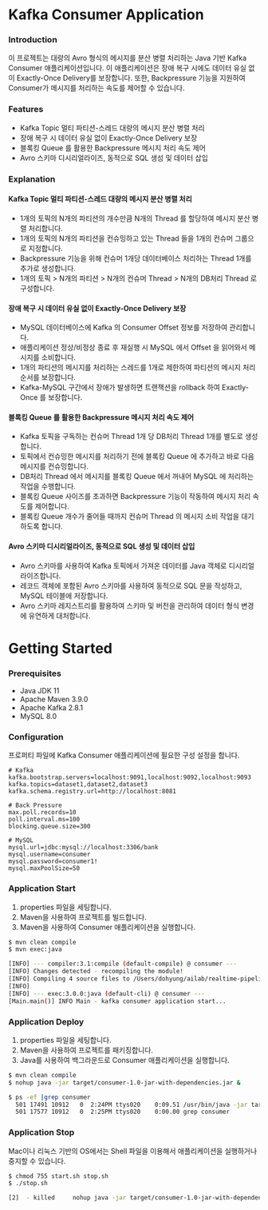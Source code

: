 
# Kafka Consumer Application

### Introduction
이 프로젝트는 대량의 Avro 형식의 메시지를 분산 병렬 처리하는 Java 기반 Kafka Consumer 애플리케이션입니다.
이 애플리케이션은 장애 복구 시에도 데이터 유실 없이 Exactly-Once Delivery를 보장합니다.
또한, Backpressure 기능을 지원하여 Consumer가 메시지를 처리하는 속도를 제어할 수 있습니다.


### Features
- Kafka Topic 멀티 파티션-스레드 대량의 메시지 분산 병렬 처리 
- 장애 복구 시 데이터 유실 없이 Exactly-Once Delivery 보장
- 블록킹 Queue 를 활용한 Backpressure 메시지 처리 속도 제어
- Avro 스키마 디시리얼라이즈, 동적으로 SQL 생성 및 데이터 삽입 

### Explanation
#### Kafka Topic 멀티 파티션-스레드 대량의 메시지 분산 병렬 처리
- 1개의 토픽의 N개의 파티션의 개수만큼 N개의 Thread 를 할당하여 메시지 분산 병렬 처리합니다.
- 1개의 토픽의 N개의 파티션을 컨슈밍하고 있는 Thread 들을 1개의 컨슈머 그룹으로 지정합니다.  
- Backpressure 기능을 위해 컨슈머 1개당 데이터베이스 처리하는 Thread 1개를 추가로 생성합니다. 
- 1개의 토픽 > N개의 파티션 > N개의 컨슈머 Thread > N개의 DB처리 Thread 로 구성합니다. 

#### 장애 복구 시 데이터 유실 없이 Exactly-Once Delivery 보장
- MySQL 데이터베이스에 Kafka 의 Consumer Offset 정보를 저장하여 관리합니다.
- 애플리케이션 정상/비정상 종료 후 재실행 시 MySQL 에서 Offset 을 읽어와서 메시지를 소비합니다.
- 1개의 파티션의 메시지를 처리하는 스레드를 1개로 제한하여 파티션의 메시지 처리 순서를 보장합니다.
- Kafka-MySQL 구간에서 장애가 발생하면 트랜잭션을 rollback 하여 Exactly-Once 를 보장합니다. 

#### 블록킹 Queue 를 활용한 Backpressure 메시지 처리 속도 제어
- Kafka 토픽을 구독하는 컨슈머 Thread 1개 당 DB처리 Thread 1개를 별도로 생성합니다.
- 토픽에서 컨슈밍한 메시지를 처리하기 전에 블록킹 Queue 에 추가하고 바로 다음 메시지를 컨슈밍합니다.
- DB처리 Thread 에서 메시지를 블록킹 Queue 에서 꺼내어 MySQL 에 처리하는 작업을 수행합니다. 
- 블록킹 Queue 사이즈를 초과하면 Backpressure 기능이 작동하여 메시지 처리 속도를 제어합니다. 
- 블록킹 Queue 개수가 줄어들 때까지 컨슈머 Thread 의 메시지 소비 작업을 대기하도록 합니다. 

#### Avro 스키마 디시리얼라이즈, 동적으로 SQL 생성 및 데이터 삽입
- Avro 스키마를 사용하여 Kafka 토픽에서 가져온 데이터를 Java 객체로 디시리얼라이즈합니다.
- 레코드 객체에 포함된 Avro 스키마를 사용하여 동적으로 SQL 문을 작성하고, MySQL 테이블에 저장합니다.
- Avro 스키마 레지스트리를 활용하여 스키마 및 버전을 관리하여 데이터 형식 변경에 유연하게 대처합니다. 
 

# Getting Started
### Prerequisites 
- Java JDK 11
- Apache Maven 3.9.0
- Apache Kafka 2.8.1
- MySQL 8.0

### Configuration
프로퍼티 파일에 Kafka Consumer 애플리케이션에 필요한 구성 설정을 합니다. 
```properties
# Kafka
kafka.bootstrap.servers=localhost:9091,localhost:9092,localhost:9093
kafka.topics=dataset1,dataset2,dataset3
kafka.schema.registry.url=http://localhost:8081

# Back Pressure
max.poll.records=10
poll.interval.ms=100
blocking.queue.size=300

# MySQL
mysql.url=jdbc:mysql://localhost:3306/bank
mysql.username=consumer
mysql.password=consumer1!
mysql.maxPoolSize=50
```

### Application Start
1. properties 파일을 세팅합니다.
2. Maven을 사용하여 프로젝트를 빌드합니다.
3. Maven을 사용하여 Consumer 애플리케이션을 실행합니다. 
```bash
$ mvn clean compile
$ mvn exec:java

[INFO] --- compiler:3.1:compile (default-compile) @ consumer ---
[INFO] Changes detected - recompiling the module!
[INFO] Compiling 4 source files to /Users/dohyung/ailab/realtime-pipeline/03-consumer/target/classes
[INFO] 
[INFO] --- exec:3.0.0:java (default-cli) @ consumer ---
[Main.main()] INFO Main - kafka consumer application start...

```

### Application Deploy
1. properties 파일을 세팅합니다.
2. Maven을 사용하여 프로젝트를 패키징합니다.
3. Java를 사용하여 백그라운드로 Consumer 애플리케이션을 실행합니다. 
```bash
$ mvn clean compile
$ nohup java -jar target/consumer-1.0-jar-with-dependencies.jar &

$ ps -ef |grep consumer 
  501 17491 10912   0  2:24PM ttys020    0:09.51 /usr/bin/java -jar target/consumer-1.0-jar-with-dependencies.jar
  501 17577 10912   0  2:25PM ttys020    0:00.00 grep consumer

```

### Application Stop
Mac이나 리눅스 기반의 OS에서는 Shell 파일을 이용해서 애플리케이션을 실행하거나 중지할 수 있습니다.
```bash
$ chmod 755 start.sh stop.sh
$ ./stop.sh

[2]  - killed     nohup java -jar target/consumer-1.0-jar-with-dependencies.jar
```

